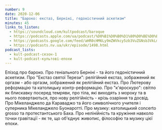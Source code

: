 ```yaml
---
number: 9
date: 2020-12-06
title: "Бароко: екстаз, Берніні, гедоністичний аскетизм"
minutes: 45
links_to_listen:
  - https://soundcloud.com/kultpodcast/baroque
  - https://podcasts.apple.com/ua/podcast/%D0%B1%D0%B0%D1%80%D0%BE%D0%BA%D0%BE-%D0%B5%D0%BA%D1%81%D1%82%D0%B0%D0%B7-%D0%B1%D0%B5%D1%80%D0%BD%D1%96%D0%BD%D1%96-%D0%B3%D0%B5%D0%B4%D0%BE%D0%BD%D1%96%D1%81%D1%82%D0%B8%D1%87%D0%BD%D0%B8%D0%B9-%D0%B0%D1%81%D0%BA%D0%B5%D1%82%D0%B8%D0%B7%D0%BC/id1581339249?i=1000532083347
  - https://podcasts.google.com/feed/aHR0cHM6Ly9mZWVkcy5zb3VuZGNsb3VkLmNvbS91c2Vycy9zb3VuZGNsb3VkOnVzZXJzOjg5MjM3MjAyNy9zb3VuZHMucnNz/episode/dGFnOnNvdW5kY2xvdWQsMjAxMDp0cmFja3MvOTQyNTE4MDUz
  - https://podcasts.nv.ua/ukr/episode/1498.html
podcast_lists:
  - kult-podcast-сезон-1
  - kult-podcast-культові-епохи
---
```


Епізод про бароко. Про геніального Берніні - та його гедоністичний аскетизм.
Про "Екстаз святої Терези": релігійний екстаз, зображений як оргазм - або
оргазм, зображений як релігійний екстаз. Про Лютерову реформацію та католицьку
контр-реформацію. Про "к'яроскуро": світло як блискавку посеред темряви, про
тіла, які виходять з мороку та в нього повертаються, про нову релігійність -
крізь озаріння та досвід. Про Мікеланджело да Караваджо та його символічного
учителя і суперника Мікеланджело Буонаротті. Про музику: католицький concerto
grosso та протестантського Баха. Про нелінійність та кружіння навколо точки
гравітації - як те, що об'єднує живопис, філософію та музику цієї епохи.
